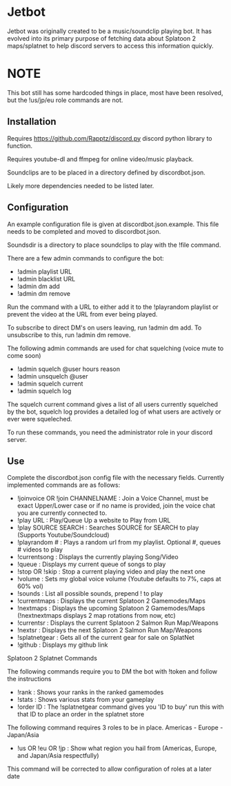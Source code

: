 # Jetbot
Jetbot was originally created to be a music/soundclip playing bot. It 
has evolved into its primary purpose of fetching data about Splatoon 2 
maps/splatnet to help discord servers to access this information 
quickly.

# NOTE
This bot still has some hardcoded things in place, most have been
resolved, but the !us/jp/eu role commands are not.

## Installation
Requires https://github.com/Rapptz/discord.py discord python library to 
function.

Requires youtube-dl and ffmpeg for online video/music playback.

Soundclips are to be placed in a directory defined by discordbot.json.

Likely more dependencies needed to be listed later.

## Configuration
An example configuration file is given at discordbot.json.example.
This file needs to be completed and moved to discordbot.json.

Soundsdir is a directory to place soundclips to play with the !file
command.

There are a few admin commands to configure the bot:
 - !admin playlist URL
 - !admin blacklist URL
 - !admin dm add
 - !admin dm remove

Run the command with a URL to either add it to the !playrandom playlist or prevent the video at the URL from ever being played.

To subscribe to direct DM's on users leaving, run !admin dm add. To unsubscribe to this, run !admin dm remove.

The following admin commands are used for chat squelching (voice mute to come soon)

 - !admin squelch @user hours reason
 - !admin unsquelch @user
 - !admin squelch current
 - !admin squelch log
 
The squelch current command gives a list of all users currently squelched by the bot, squelch log provides a detailed log
of what users are actively or ever were squeleched.

To run these commands, you need the administrator role in your discord server.

## Use
Complete the discordbot.json config file with the necessary fields. 
Currently implemented commands are as follows:
 - !joinvoice OR !join CHANNELNAME : Join a Voice Channel, must be exact
   Upper/Lower case or if no name is provided, join the voice chat you
   are currently connected to.
 - !play URL : Play/Queue Up a website to Play from URL
 - !play SOURCE SEARCH : Searches SOURCE for SEARCH to play (Supports
   Youtube/Soundcloud)
 - !playrandom # : Plays a random url from my playlist. Optional #,
   queues # videos to play
 - !currentsong : Displays the currently playing Song/Video
 - !queue : Displays my current queue of songs to play
 - !stop OR !skip : Stop a current playing video and play the next one
 - !volume : Sets my global voice volume (Youtube defaults to 7%, caps
   at 60% vol)
 - !sounds : List all possible sounds, prepend ! to play
 - !currentmaps : Displays the current Splatoon 2 Gamemodes/Maps
 - !nextmaps : Displays the upcoming Splatoon 2 Gamemodes/Maps
   (!nextnextmaps displays 2 map rotations from now, etc)
 - !currentsr : Displays the current Splatoon 2 Salmon Run Map/Weapons
 - !nextsr : Displays the next Splatoon 2 Salmon Run Map/Weapons
 - !splatnetgear : Gets all of the current gear for sale on SplatNet
 - !github : Displays my github link

Splatoon 2 Splatnet Commands

The following commands require you to DM the bot with !token and follow the instructions

 - !rank : Shows your ranks in the ranked gamemodes
 - !stats : Shows various stats from your gameplay
 - !order ID : The !splatnetgear command gives you 'ID to buy' run this with that ID to
   place an order in the splatnet store

The following command requires 3 roles to be in place. Americas - Europe - 
Japan/Asia

 - !us OR !eu OR !jp : Show what region you hail from (Americas, Europe,
   and Japan/Asia respectfully)

This command will be corrected to allow configuration of roles at a later date
